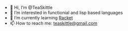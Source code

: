 - 👋 Hi, I’m @TeaSkittle
- 👀 I’m interested in functionial and lisp based languages
- 🌱 I’m currently learning [Racket](https://racket-lang.org/)
- 📫 How to reach me: teaskittle@gmail.com

<!---
TeaSkittle/TeaSkittle is a ✨ special ✨ repository because its `README.md` (this file) appears on your GitHub profile.
You can click the Preview link to take a look at your changes.
--->
